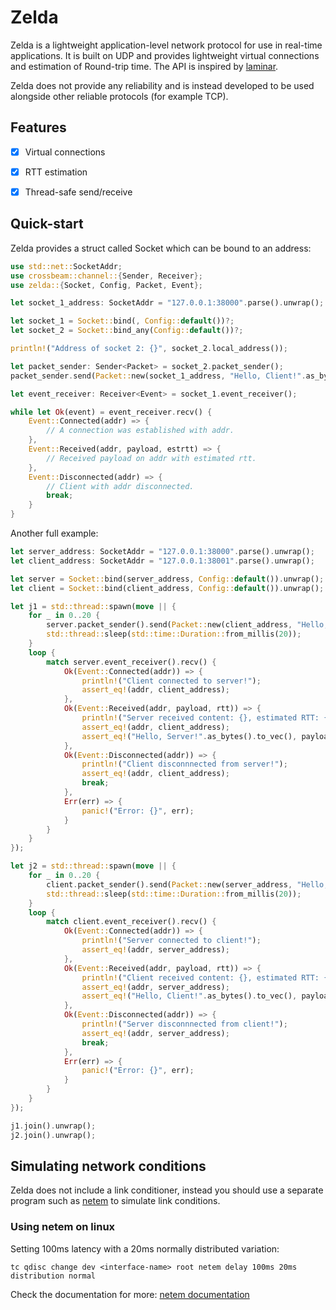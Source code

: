 # Zelda

Zelda is a lightweight application-level network protocol for use in real-time applications. It is built on UDP and provides lightweight virtual connections and estimation of Round-trip time. The API is inspired by [laminar](https://github.com/amethyst/laminar).

Zelda does not provide any reliability and is instead developed to be used alongside other reliable protocols (for example TCP).

## Features
 * [x] Virtual connections
 * [x] RTT estimation
 * [x] Thread-safe send/receive


## Quick-start
Zelda provides a struct called Socket which can be bound to an address:
```rust
use std::net::SocketAddr;
use crossbeam::channel::{Sender, Receiver};
use zelda::{Socket, Config, Packet, Event};

let socket_1_address: SocketAddr = "127.0.0.1:38000".parse().unwrap();

let socket_1 = Socket::bind(, Config::default())?;
let socket_2 = Socket::bind_any(Config::default())?;

println!("Address of socket 2: {}", socket_2.local_address());

let packet_sender: Sender<Packet> = socket_2.packet_sender();
packet_sender.send(Packet::new(socket_1_address, "Hello, Client!".as_bytes().to_vec()));

let event_receiver: Receiver<Event> = socket_1.event_receiver();

while let Ok(event) = event_receiver.recv() {
    Event::Connected(addr) => {
        // A connection was established with addr.
    },
    Event::Received(addr, payload, estrtt) => {
        // Received payload on addr with estimated rtt.
    },
    Event::Disconnected(addr) => {
        // Client with addr disconnected.
        break;
    }
}
```

Another full example:
```rust
let server_address: SocketAddr = "127.0.0.1:38000".parse().unwrap();
let client_address: SocketAddr = "127.0.0.1:38001".parse().unwrap();

let server = Socket::bind(server_address, Config::default()).unwrap();
let client = Socket::bind(client_address, Config::default()).unwrap();

let j1 = std::thread::spawn(move || {
    for _ in 0..20 {
        server.packet_sender().send(Packet::new(client_address, "Hello, Client!".as_bytes().to_vec())).unwrap();
        std::thread::sleep(std::time::Duration::from_millis(20));
    }
    loop {
        match server.event_receiver().recv() {
            Ok(Event::Connected(addr)) => {
                println!("Client connected to server!");
                assert_eq!(addr, client_address);
            },
            Ok(Event::Received(addr, payload, rtt)) => {
                println!("Server received content: {}, estimated RTT: {} ms, has estimate: {}", std::str::from_utf8(&payload).unwrap(), rtt.unwrap_or_default().as_millis(), rtt.is_some());
                assert_eq!(addr, client_address);
                assert_eq!("Hello, Server!".as_bytes().to_vec(), payload);
            },
            Ok(Event::Disconnected(addr)) => {
                println!("Client disconnnected from server!");
                assert_eq!(addr, client_address);
                break;
            },
            Err(err) => {
                panic!("Error: {}", err);
            }
        }
    }
});

let j2 = std::thread::spawn(move || {
    for _ in 0..20 {
        client.packet_sender().send(Packet::new(server_address, "Hello, Server!".as_bytes().to_vec())).unwrap();
        std::thread::sleep(std::time::Duration::from_millis(20));
    }
    loop {
        match client.event_receiver().recv() {
            Ok(Event::Connected(addr)) => {
                println!("Server connected to client!");
                assert_eq!(addr, server_address);
            },
            Ok(Event::Received(addr, payload, rtt)) => {
                println!("Client received content: {}, estimated RTT: {} ms, has estimate: {}", std::str::from_utf8(&payload).unwrap(), rtt.unwrap_or_default().as_millis(), rtt.is_some());
                assert_eq!(addr, server_address);
                assert_eq!("Hello, Client!".as_bytes().to_vec(), payload);
            },
            Ok(Event::Disconnected(addr)) => {
                println!("Server disconnnected from client!");
                assert_eq!(addr, server_address);
                break;
            },
            Err(err) => {
                panic!("Error: {}", err);
            }
        }
    }
});

j1.join().unwrap();
j2.join().unwrap();
```

## Simulating network conditions 
Zelda does not include a link conditioner, instead you should use a separate program such as [netem](https://wiki.linuxfoundation.org/networking/netem) to simulate link conditions.

### Using netem on linux
Setting 100ms latency with a 20ms normally distributed variation:
```
tc qdisc change dev <interface-name> root netem delay 100ms 20ms distribution normal
```
Check the documentation for more: [netem documentation](https://wiki.linuxfoundation.org/networking/netem#packet_loss)